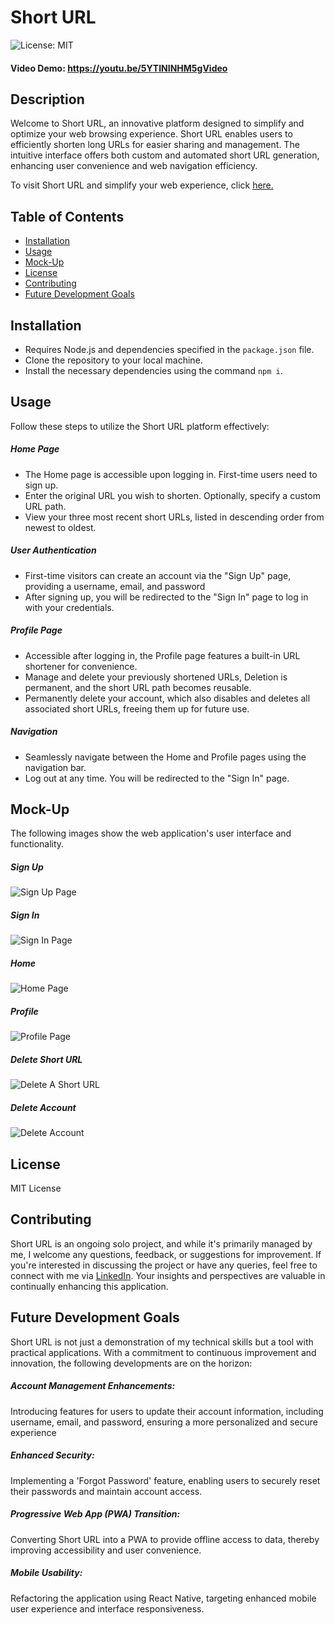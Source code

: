 # Short URL

![License: MIT](https://img.shields.io/badge/MIT_License-8EE4AF)

#### Video Demo: https://youtu.be/5YTININHM5gVideo

## Description

Welcome to Short URL, an innovative platform designed to simplify and optimize your web browsing experience. Short URL enables users to efficiently shorten long URLs for easier sharing and management. The intuitive interface offers both custom and automated short URL generation, enhancing user convenience and web navigation efficiency.

To visit Short URL and simplify your web experience, click [here.](https://www.you-rl.xyz/)

## Table of Contents

  - [Installation](#installation)
  - [Usage](#usage)
  - [Mock-Up](#mock-up)
  - [License](#license)
  - [Contributing](#contributing)
  - [Future Development Goals](#future-development-goals)

## Installation

- Requires Node.js and dependencies specified in the `package.json` file.
- Clone the repository to your local machine.
- Install the necessary dependencies using the command `npm i`.

## Usage

Follow these steps to utilize the Short URL platform effectively:

##### Home Page

- The Home page is accessible upon logging in. First-time users need to sign up.
- Enter the original URL you wish to shorten. Optionally, specify a custom URL path.
- View your three most recent short URLs, listed in descending order from newest to oldest.

##### User Authentication

- First-time visitors can create an account via the "Sign Up" page, providing a username, email, and password
- After signing up, you will be redirected to the "Sign In" page to log in with your credentials.

##### Profile Page

- Accessible after logging in, the Profile page features a built-in URL shortener for convenience.
- Manage and delete your previously shortened URLs, Deletion is permanent, and the short URL path becomes reusable.
- Permanently delete your account, which also disables and deletes all associated short URLs, freeing them up for future use.

##### Navigation

- Seamlessly navigate between the Home and Profile pages using the navigation bar.
- Log out at any time. You will be redirected to the "Sign In" page.

## Mock-Up

The following images show the web application's user interface and functionality.

##### Sign Up

![Sign Up Page](./client/src/assets/sign-up.png)

##### Sign In

![Sign In Page](./client/src/assets/sign-in.png)

##### Home

![Home Page](./client/src/assets/home.png)

##### Profile

![Profile Page](./client/src/assets/profile.png)

##### Delete Short URL

![Delete A Short URL](./client/src/assets/delete-url.png)

##### Delete Account

![Delete Account](./client/src/assets/delete-account.png)

## License

MIT License

## Contributing

Short URL is an ongoing solo project, and while it's primarily managed by me, I welcome any questions, feedback, or suggestions for improvement. If you're interested in discussing the project or have any queries, feel free to connect with me via [LinkedIn](https://www.linkedin.com/in/peterrichards57/). Your insights and perspectives are valuable in continually enhancing this application.

## Future Development Goals

Short URL is not just a demonstration of my technical skills but a tool with practical applications. With a commitment to continuous improvement and innovation, the following developments are on the horizon:

##### Account Management Enhancements:
Introducing features for users to update their account information, including username, email, and password, ensuring a more personalized and secure experience
##### Enhanced Security:
Implementing a 'Forgot Password' feature, enabling users to securely reset their passwords and maintain account access.
##### Progressive Web App (PWA) Transition:
Converting Short URL into a PWA to provide offline access to data, thereby improving accessibility and user convenience.
##### Mobile Usability:
Refactoring the application using React Native, targeting enhanced mobile user experience and interface responsiveness.